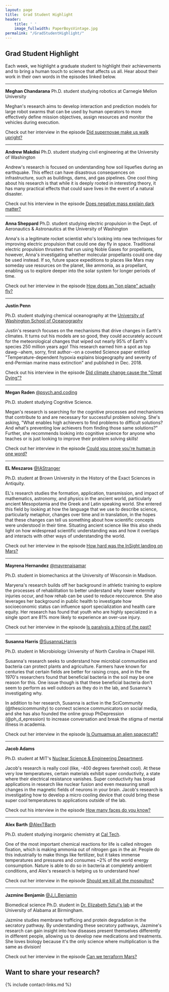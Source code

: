 ```yaml
---
layout: page
title:  Grad Student Highlight
header:
    title: ' '
    image_fullwidth: PaperBoysVintage.jpg
permalink: "/GradStudentHighlight/"
---
```


## Grad Student Highlight
Each week, we highlight a graduate student to highlight their achievements and to bring a human touch to science that affects us all. Hear about their work in their own words in the episodes linked below.

---------------------------------------------------------------------------------
**Meghan Chandarana**
Ph.D. student studying robotics at Carnegie Mellon University

Meghan's research aims to develop interaction and prediction models for large robot swarms that can be used by human operators to more effectively define mission objectives, assign resources and monitor the vehicles during execution. 

Check out her interview in the episode [Did supernovae make us walk upright?](http://paperboyspodcast.com/2019-Did-supernovae-make-us-walk-upright/)

---------------------------------------------------------------------------------
**Andrew Makdisi**
Ph.D. student studying civil engineering at the University of Washington

Andrew's research is focused on understanding how soil liquefies during an earthquake. This effect can have disastrous consequences on infrastructure, such as buildings, dams, and gas pipelines. One cool thing about his research is that while it is deeply rooted in interesting theory, it has many practical effects that could save lives in the event of a natural disaster.

Check out his interview in the episode [Does negative mass explain dark matter?](http://paperboyspodcast.com/Negative-mass)

---------------------------------------------------------------------------------
**Anna Sheppard**
Ph.D. student studying electric propulsion in the Dept. of Aeronautics & Astronautics at the University of Washington

Anna's is a legitimate rocket scientist who's looking into new techniques for improving electric propulsion that could one day fly in space. Traditional electric propulsion thrusters that run using Noble Gases for propellants, however, Anna's investigating whether molecular propellants could one day be used instead. If so, future space expeditions to places like Mars may someday use resources on the planet, like ammonia, as a propellant, enabling us to explore deeper into the solar system for longer periods of time.

Check out her interview in the episode [How does an "ion plane" actually fly?](http://paperboyspodcast.com/Ion-plane)

---------------------------------------------------------------------------------
**Justin Penn**

Ph.D. student studying chemical oceanography at the [University of Washington School of Oceanography](https://www.ocean.washington.edu/home/Justin%20Penn)

Justin's research focuses on the mechanisms that drive changes in Earth's climates. It turns out his models are so good, they could accurately account for the meteorological changes that wiped out nearly 95% of Earth's species 250 million years ago! This research earned him a spot as top dawg--ahem, sorry, first author--on a coveted Science paper entitled "Temperature-dependent hypoxia explains biogeography and severity of end-Permian marine mass extinction" and published in Dec. 2018.

Check out his interview in the episode [Did climate change cause the "Great Dying"?](http://paperboyspodcast.com/Great-Dying/)

---------------------------------------------------------------------------------

**Megan Raden**
[@psych.and.coding](https://www.instagram.com/psych.and.coding)

Ph.D. student studying Cognitive Science.

Megan's research is searching for the cognitive processes and mechanisms that contribute to and are necessary for successful problem solving. She's asking, "What enables high achievers to find problems to difficult solutions? And what's preventing low achievers from finding those same solutions?" Further, she recommends looking into cognitive science for anyone who teaches or is just looking to improve their problem solving skills!

Check out her interview in the episode [Could you prove you're human in one word?](http://paperboyspodcast.com/Minimal-Turing-Test/)

---------------------------------------------------------------------------------

**EL Meszaros**
[@IAStranger](https://www.instagram.com/IAStranger/)

Ph.D. student at Brown University in the History of the Exact Sciences in Antiquity.

EL's research studies the formation, application, transmission, and impact of mathematics, astronomy, and physics in the ancient world, particularly ancient Mesopotamia and the Greek and Latin speaking world. She entered this field by looking at how the language that we use to describe science, particularly metaphor, changes over time and in translation, in the hopes that these changes can tell us something about how scientific concepts were understood in their time. Situating ancient science like this also sheds light on how widespread scientific understanding was and how it overlaps and interacts with other ways of understanding the world.

Check out her interview in the episode [How hard was the InSight landing on Mars?](http://paperboyspodcast.com/InSight/)

---------------------------------------------------------------------------------

**Mayrena Hernandez**
[@mayrenaisamar](https://www.instagram.com/mayrenaisamar/)

Ph.D. student in biomechanics at the University of Wisconsin in Madison.

Maryena's research builds off her background in athletic training to explore the processes of rehabilitation to better understand why lower extermity injuries occur, and how rehab can be used to reduce reoccurence. She also leverages her background in public health to investigate how socioeconomic status can influence sport specialization and health care equity. Her research has found that youth who are highly specialized in a single sport are 81% more likely to experience an over-use injury.

Check out her interview in the episode [Is paralysis a thing of the past?](http://paperboyspodcast.com/Is-paralysis-a-thing-of-the-past/)

---------------------------------------------------------------------------------

**Susanna Harris**
[@SusannaLHarris](https://www.instagram.com/susannalharris/)

Ph.D. student in Microbiology University of North Carolina in Chapel Hill.

Susanna's research seeks to understand how microbial communities and bacteria can protect plants and agriculture. Farmers have known for centuries that certain fields are better for raising crops, and in the the 1970's researchers found that beneficial bacteria in the soil may be one reason for this. One issue though is that these beneficial bacteria don't seem to perform as well outdoors as they do in the lab, and Susanna's investigating why. 

In addition to her research, Susanna is active in the SciCommunity (@thescicommunity) to connect science communicators on social media, and she has also founded the online group PhDepression (@ph_d_epression) to increase conversation and break the stigma of mental illness in academia.

Check out her interview in the episode [Is Oumuamua an alien spacecraft?](http://paperboyspodcast.com/Oumuamua/)

---------------------------------------------------------------------------------

**Jacob Adams**

Ph.D. student at MIT's [Nuclear Science & Engineering Department](http://web.mit.edu/nse/).

Jacob's research is really cool (like, -400 degrees farenheit cool). At these very low temperatures, certain materials exhibit super conductivity, a state where their electrical resistance vanishes. Super conductivity has broad applications in research like nuclear fusion and even measuring small changes in the magnetic fields of neurons in your brain. Jacob's research is investigating how to develop a micro cooling device that could bring these super cool temperatures to applications outside of the lab.

Check out his interview in the episode [How many faces do you know?](http://www.paperboyspodcast.com/How-many-faces-do-you-know)

---------------------------------------------------------------------------------

**Alex Barth**
[@AlexTBarth](https://twitter.com/AlexTBarth)

Ph.D. student studying inorganic chemistry at [Cal Tech](http://agapie.caltech.edu/).

One of the most important chemical reactions for life is called nitrogen fixation, which is making ammonia out of nitrogen gas in the air. People do this industrially to make things like fertilizer, but it takes immense temperatures and pressures and consumes ~2% of the world energy consumption. Nature is able to do so in bacteria at completely ambient conditions, and Alex's research is helping us to understand how!

Check out her interview in the episode [Should we kill all the mosquitos?](http://paperboyspodcast.com/Should-we-kill-all-the-mosquitos/)

---------------------------------------------------------------------------------
**Jazmine Benjamin**
[@J_I_Benjamin](https://twitter.com/J_I_Benjamin)

Biomedical science Ph.D. student in [Dr. Elizabeth Sztul's lab](http://apps.medicine.uab.edu/facultyDirectory/FacultyData.asp?FID=7713) at the University of Alabama at Birmingham.

Jazmine studies membrane trafficing and protein degradation in the secratory pathway. By understanding these secratory pathways, Jazmine's research can gain insight into how diseases present themselves differently in different people, allowing us to develop new medications and treatments. She loves biology because it's the only science where multiplication is the same as division!

Check out her interview in the episode [Can we terraform Mars?](http://paperboyspodcast.com/Can-We-terraform-mars/)


## Want to share your research? 
{% include contact-links.md %}



